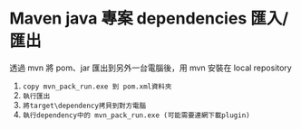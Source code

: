 # Maven java 專案 dependencies 匯入/匯出 
透過 mvn 將 pom、jar 匯出到另外一台電腦後，用 mvn 安裝在 local repository
1. `copy mvn_pack_run.exe 到 pom.xml資料夾`
2. `執行匯出`
3. `將target\dependency拷貝到對方電腦`
4. `執行dependency中的 mvn_pack_run.exe (可能需要連網下載plugin)`
